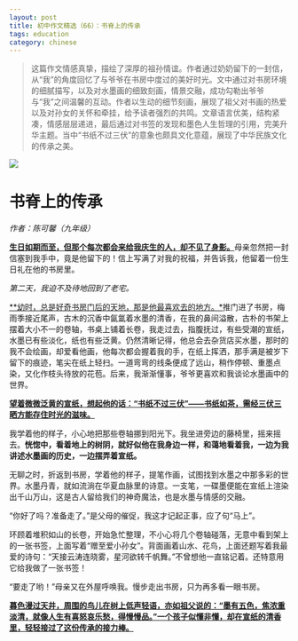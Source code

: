```yaml
---
layout: post  
title: 初中作文精选（66）：书脊上的传承
tags: education  
category: chinese  
---
```


> 这篇作文情感真挚，描绘了深厚的祖孙情谊。作者通过奶奶留下的一封信，从“我”的角度回忆了与爷爷在书房中度过的美好时光。文中通过对书房环境的细腻描写，以及对水墨画的细致刻画，情景交融，成功勾勒出爷爷与“我”之间温馨的互动。作者以生动的细节刻画，展现了祖父对书画的热爱以及对孙女的关怀和牵挂，给予读者强烈的共鸣。文章语言优美，结构紧凑，情感层层递进，最后通过对书签的发现和墨色人生哲理的引用，完美升华主题。当中“书纸不过三伏”的意象也颇具文化意蕴，展现了中华民族文化的传承之美。

![](https://crsando.github.io/images/2025-09-20/room.jpg)

# 书脊上的传承

*作者：陈可馨（九年级）*
      
<u>**生日如期而至，但那个每次都会来给我庆生的人，却不见了身影。**</u>母亲忽然把一封信塞到我手中，竟是他留下的！信上写满了对我的祝福，并告诉我，他留着一份生日礼在他的书房里。

*第二天，我迫不及待地回到了老宅。*

<u>**幼时，总是好奇书房门后的天地，那是他最喜欢去的地方。*</u>推门进了书房，梅雨季接近尾声，古木的沉香中氤氲着水墨的清香，在我的鼻间溢散，古朴的书架上摆着大小不一的卷轴，书桌上铺着长卷，我走过去，指腹抚过，有些受潮的宣纸，水墨已有些淡化，纸也有些泛黄。仍然清晰记得，他总会去杂货店买水墨，那时的我不会绘画，却爱看他画，他每次都会握着我的手，在纸上挥洒，那手满是被岁下留下的痕迹，笔尖在纸上轻扫。一道弯弯的线条便成了远山，稍作停顿、重墨点染，又化作枝头待放的花苞。后来，我渐渐懂事，爷爷更喜欢和我谈论水墨画中的世界。

<u>**望着微微泛黄的宣纸，想起他的话：“书纸不过三伏”——书纸如茶，需经三伏三晒方能存住时光的滋味。**</u>

我学着他的样子，小心地把那些卷轴挪到阳光下。我坐进旁边的藤椅里，摇来摇去。**恍惚中，看着地上的树阴，就好似他在我身边一样，和蔼地看着我，一边为我讲述水墨画的历史，一边摆弄着宣纸。**

无聊之时，折返到书房，学着他的样子，提笔作画，试图找到水墨之中那多彩的世界。水墨丹青，就如流淌在华夏血脉里的诗意。一支笔，一碟墨便能在宣纸上渲染出千山万山，这是古人留给我们的神奇魔法，也是水墨与情感的交融。

“你好了吗？准备走了。”是父母的催促，我这才记起正事，应了句“马上”。

环顾着堆积如山的长卷，开始急忙整理，不小心将几个卷轴碰落，无意中看到架上的一张书签，上面写着“赠至爱小孙女”。背面画着山水、花鸟，上面还题写着我最爱的诗句：“天接云涛连晓雾，星河欲转千帆舞。”不曾想他一直铭记着。还特意用它给我做了一张书签！

“要走了哟！”母亲又在外屋呼唤我。慢步走出书房，只为再多看一眼书房。

<u>**暮色漫过天井，周围的鸟儿在树上低声轻语，亦如祖父说的：“墨有五色，焦浓重淡清，就像人生有喜怒哀乐愁，得慢慢品。”一个孩子似懂非懂，却在宣纸的清香里，轻轻接过了这份传承的接力棒。**</u>